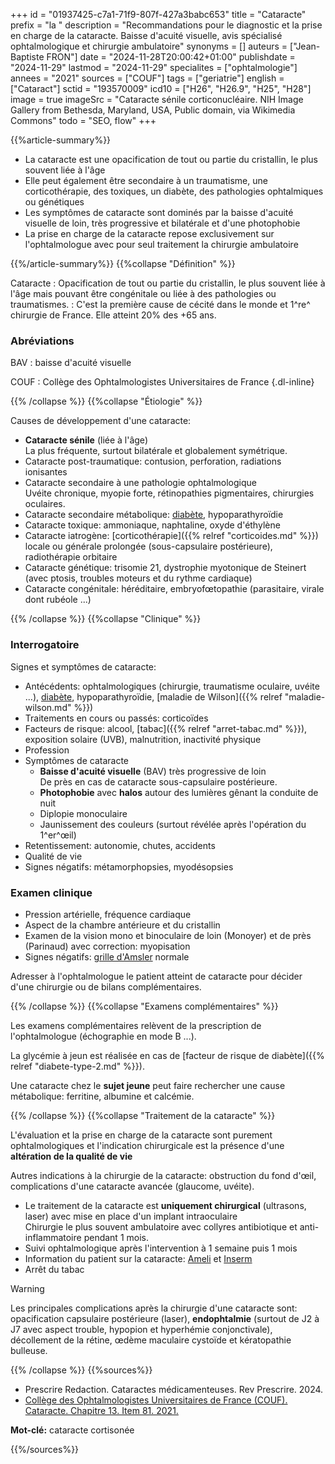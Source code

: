 +++
id = "01937425-c7a1-71f9-807f-427a3babc653"
title = "Cataracte"
prefix = "la "
description = "Recommandations pour le diagnostic et la prise en charge de la cataracte. Baisse d'acuité visuelle, avis spécialisé ophtalmologique et chirurgie ambulatoire"
synonyms = []
auteurs = ["Jean-Baptiste FRON"]
date = "2024-11-28T20:00:42+01:00"
publishdate = "2024-11-29"
lastmod = "2024-11-29"
specialites = ["ophtalmologie"]
annees = "2021"
sources = ["COUF"]
tags = ["geriatrie"]
english = ["Cataract"]
sctid = "193570009"
icd10 = ["H26", "H26.9", "H25", "H28"]
image = true
imageSrc = "Cataracte sénile corticonucléaire. NIH Image Gallery from Bethesda, Maryland, USA, Public domain, via Wikimedia Commons"
todo = "SEO, flow"
+++

{{%article-summary%}}

- La cataracte est une opacification de tout ou partie du cristallin, le plus souvent liée à l'âge
- Elle peut également être secondaire à un traumatisme, une corticothérapie, des toxiques, un diabète, des pathologies ophtalmiques ou génétiques
- Les symptômes de cataracte sont dominés par la baisse d'acuité visuelle de loin, très progressive et bilatérale et d'une photophobie
- La prise en charge de la cataracte repose exclusivement sur l'ophtalmologue avec pour seul traitement la chirurgie ambulatoire

{{%/article-summary%}}
{{%collapse "Définition" %}}

Cataracte
: Opacification de tout ou partie du cristallin, le plus souvent liée à l'âge mais pouvant être congénitale ou liée à des pathologies ou traumatismes.
: C'est la première cause de cécité dans le monde et 1^re^ chirurgie de France. Elle atteint 20% des +65 ans.

### Abréviations

BAV
: baisse d'acuité visuelle

COUF
: Collège des Ophtalmologistes Universitaires de France
{.dl-inline}

{{% /collapse %}}
{{%collapse "Étiologie" %}}

Causes de développement d'une cataracte:

- **Cataracte sénile** (liée à l'âge)  
  La plus fréquente, surtout bilatérale et globalement symétrique.
- Cataracte post-traumatique: contusion, perforation, radiations ionisantes
- Cataracte secondaire à une pathologie ophtalmologique  
  Uvéite chronique, myopie forte, rétinopathies pigmentaires, chirurgies oculaires.
- Cataracte secondaire métabolique: [diabète](/tags/diabete/), hypoparathyroïdie
- Cataracte toxique: ammoniaque, naphtaline, oxyde d'éthylène
- Cataracte iatrogène: [corticothérapie]({{% relref "corticoides.md" %}}) locale ou générale prolongée (sous-capsulaire postérieure), radiothérapie orbitaire
- Cataracte génétique: trisomie 21, dystrophie myotonique de Steinert (avec ptosis, troubles moteurs et du rythme cardiaque)
- Cataracte congénitale: héréditaire, embryofœtopathie (parasitaire, virale dont rubéole ...)

{{% /collapse %}}
{{%collapse "Clinique" %}}

### Interrogatoire

Signes et symptômes de cataracte:

- Antécédents: ophtalmologiques (chirurgie, traumatisme oculaire, uvéite ...), [diabète](/tags/diabete/), hypoparathyroïdie, [maladie de Wilson]({{% relref "maladie-wilson.md" %}})
- Traitements en cours ou passés: corticoïdes
- Facteurs de risque: alcool, [tabac]({{% relref "arret-tabac.md" %}}), exposition solaire (UVB), malnutrition, inactivité physique
- Profession
- Symptômes de cataracte
  - **Baisse d'acuité visuelle** (BAV) très progressive de loin  
    De près en cas de cataracte sous-capsulaire postérieure.
  - **Photophobie** avec **halos** autour des lumières gênant la conduite de nuit
  - Diplopie monoculaire
  - Jaunissement des couleurs (surtout révélée après l'opération du 1^er^œil)
- Retentissement: autonomie, chutes, accidents
- Qualité de vie
- Signes négatifs: métamorphopsies, myodésopsies

### Examen clinique

- Pression artérielle, fréquence cardiaque
- Aspect de la chambre antérieure et du cristallin
- Examen de la vision mono et binoculaire de loin (Monoyer) et de près (Parinaud) avec correction: myopisation
- Signes négatifs: [grille d'Amsler](https://www.has-sante.fr/upload/docs/application/pdf/2022-11/grille_damsler.pdf) normale

Adresser à l'ophtalmologue le patient atteint de cataracte pour décider d'une chirurgie ou de bilans complémentaires.

{{% /collapse %}}
{{%collapse "Examens complémentaires" %}}

Les examens complémentaires relèvent de la prescription de l'ophtalmologue (échographie en mode B ...).

La glycémie à jeun est réalisée en cas de [facteur de risque de diabète]({{% relref "diabete-type-2.md" %}}).

Une cataracte chez le **sujet jeune** peut faire rechercher une cause métabolique: ferritine, albumine et calcémie.

{{% /collapse %}}
{{%collapse "Traitement de la cataracte" %}}

L'évaluation et la prise en charge de la cataracte sont purement ophtalmologiques et l'indication chirurgicale est la présence d'une **altération de la qualité de vie**

Autres indications à la chirurgie de la cataracte: obstruction du fond d'œil, complications d'une cataracte avancée (glaucome, uvéite).

- Le traitement de la cataracte est **uniquement chirurgical** (ultrasons, laser) avec mise en place d'un implant intraoculaire  
  Chirurgie le plus souvent ambulatoire avec collyres antibiotique et anti-inflammatoire pendant 1 mois.
- Suivi ophtalmologique après l'intervention à 1 semaine puis 1 mois
- Information du patient sur la cataracte: [Ameli](https://www.ameli.fr/assure/sante/themes/cataracte) et [Inserm](https://www.inserm.fr/dossier/cataracte/)
- Arrêt du tabac

> [!WARNING]
> Les principales complications après la chirurgie d'une cataracte sont: opacification capsulaire postérieure (laser), **endophtalmie** (surtout de J2 à J7 avec aspect trouble, hypopion et hyperhémie conjonctivale), décollement de la rétine, œdème maculaire cystoïde et kératopathie bulleuse.

{{% /collapse %}}
{{%sources%}}

- Prescrire Redaction. Cataractes médicamenteuses. Rev Prescrire. 2024.
- [Collège des Ophtalmologistes Universitaires de France (COUF). Cataracte. Chapitre 13. Item 81. 2021.](http://couf.fr/espace-etudiants/2eme-cycle-dcem/)

**Mot-clé:** cataracte cortisonée

{{%/sources%}}
